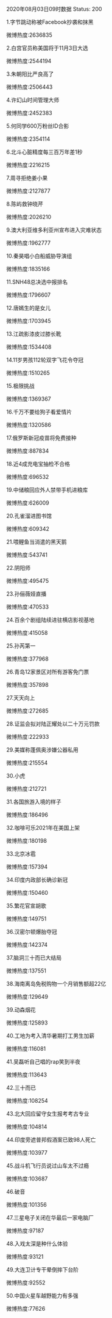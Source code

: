 2020年08月03日09时数据
Status: 200

1.字节跳动称被Facebook抄袭和抹黑

微博热度:2636835

2.白宫官员称美国将于11月3日大选

微博热度:2544194

3.朱朝阳比严良高了

微博热度:2506443

4.许幻山时间管理大师

微博热度:2452383

5.何同学600万粉丝ID合影

微博热度:2354114

6.北斗心脏精度每三百万年差1秒

微博热度:2216215

7.周寻拒绝姜小果

微博热度:2127877

8.陈屿救钟晓芹

微博热度:2026210

9.澳大利亚维多利亚州宣布进入灾难状态

微博热度:1962777

10.秦昊唱小白船威胁导演组

微博热度:1835166

11.SNH48总决选中报排名

微博热度:1796607

12.唐嫣生的是女儿

微博热度:1703945

13.江疏影漆皮过膝长靴

微博热度:1534408

14.11岁男孩112轮双字飞花令夺冠

微博热度:1510265

15.极限挑战

微博热度:1369367

16.千万不要给狗子看爱情片

微博热度:1320586

17.俄罗斯新冠疫苗将免费接种

微博热度:887834

18.近4成充电宝抽检不合格

微博热度:696532

19.中储粮回应外人禁带手机进粮库

微博热度:626009

20.孔雀溜进图书馆

微博热度:609342

21.喂鲤鱼当消遣的黑天鹅

微博热度:543741

22.阴阳师

微博热度:495475

23.孙俪薇娅直播

微博热度:470533

24.百余个剧组陆续进驻横店影视基地

微博热度:415058

25.孙芮第一

微博热度:377968

26.青岛12家景区对所有游客免门票

微博热度:357898

27.天天向上

微博热度:272685

28.证监会拟对陆正耀处以二十万元罚款

微博热度:222933

29.美媒称蓬佩奥涉嫌公器私用

微博热度:215554

30.小虎

微博热度:212721

31.各国旅游入境的样子

微博热度:186496

32.咖啡可乐2021年在美国上架

微博热度:180198

33.北京冰雹

微博热度:157394

34.印度内政部长确诊新冠

微博热度:150460

35.繁花官宣胡歌

微博热度:149751

36.汉密尔顿爆胎夺冠

微博热度:142374

37.脑洞三十而已大结局

微博热度:137551

38.海南离岛免税购物一个月销售额超22亿

微博热度:129649

39.动森烟花

微博热度:125893

40.工地为考入清华暑期打工男生加薪

微博热度:116081

41.吴磊听自己唱的rap笑到半夜

微博热度:113643

42.三十而已

微博热度:108254

43.北大回应留守女生报考考古专业

微博热度:104814

44.印度旁遮普邦假酒案已致98人死亡

微博热度:103977

45.战斗机飞行员说过山车太不过瘾

微博热度:103687

46.破音

微博热度:101356

47.三星电子关闭在华最后一家电脑厂

微博热度:97187

48.入戏太深是种什么体验

微博热度:93121

49.大连卫计专干晕倒摔下台阶

微博热度:92552

50.中国火星车越野能力有多强

微博热度:77626

